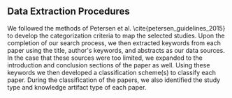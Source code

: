 ## Data Extraction Procedures

We followed the methods of Petersen et al. \cite{petersen_guidelines_2015} to develop the categorization criteria to map the selected studies. Upon the completion of our search process, we then extracted keywords from each paper using the title, author's keywords, and abstracts as our data sources. In the case that these sources were too limited, we expanded to the introduction and conclusion sections of the paper as well. Using these keywords we then developed a classification scheme(s) to classify each paper. During the classification of the papers, we also identified the study type and knowledge artifact type of each paper.
